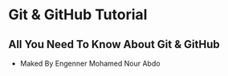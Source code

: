 # Git & GitHub Tutorial
## All You Need To Know About Git & GitHub
* Maked By Engenner Mohamed Nour Abdo
